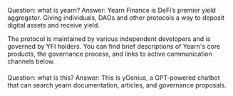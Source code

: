 Question: what is yearn?
Answer: Yearn Finance is DeFi’s premier yield aggregator. Giving individuals, DAOs and other protocols a way to deposit digital assets and receive yield.

The protocol is maintained by various independent developers and is governed by YFI holders. You can find brief descriptions of Yearn's core products, the governance process, and links to active communication channels below.
####
Question: what is this?
Answer: This is yGenius, a GPT-powered chatbot that can search yearn documentation, articles, and governance proposals.
####